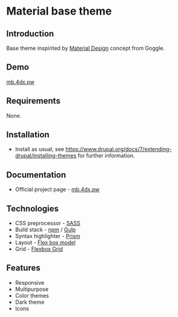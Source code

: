 Material base theme
===================

Introduction
------------

Base theme inspirited by [Material Design](https://material.io/) concept from Goggle.

Demo
-------------

[mb.4dx.pw](http://mb.4dx.pw/)

Requirements
------------

None.

Installation
------------

 * Install as usual, see
   https://www.drupal.org/docs/7/extending-drupal/installing-themes
   for further information.

Documentation
-------------

 * Official project page - [mb.4dx.pw](http://mb.4dx.pw/)

Technologies
------------

 * CSS preprocessor - [SASS](http://sass-lang.com)
 * Build stack - [npm](https://www.npmjs.com) / [Gulp](https://gulpjs.com)
 * Syntax highlighter - [Prism](http://prismjs.com)
 * Layout - [Flex box model](http://www.w3.org/TR/css3-flexbox)
 * Grid - [Flexbox Grid](http://flexboxgrid.com)

Features
--------

 * Responsive
 * Multipurpose
 * Color themes
 * Dark theme
 * Icons
